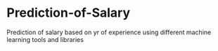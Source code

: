 # Prediction-of-Salary
Prediction of salary based on yr of experience using different machine learning tools and libraries
